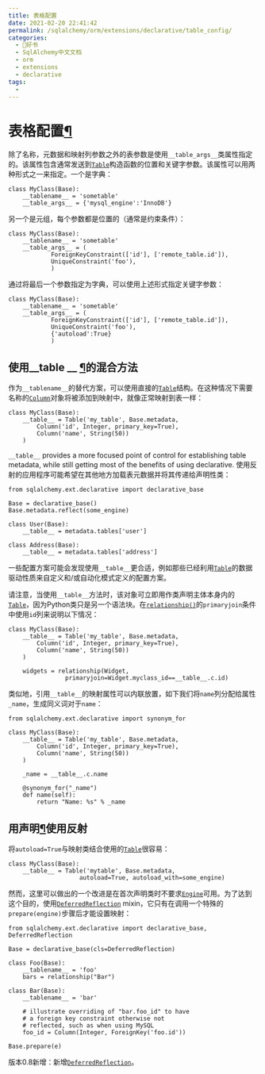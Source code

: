 ```yaml
---
title: 表格配置
date: 2021-02-20 22:41:42
permalink: /sqlalchemy/orm/extensions/declarative/table_config/
categories:
  - 📖好书
  - SqlAlchemy中文文档
  - orm
  - extensions
  - declarative
tags:
  - 
---
```

表格配置[¶](#table-configuration "Permalink to this headline")
==============================================================

除了名称，元数据和映射列参数之外的表参数是使用`__table_args__`类属性指定的。该属性包含通常发送到[`Table`](core_metadata.html#sqlalchemy.schema.Table "sqlalchemy.schema.Table")构造函数的位置和关键字参数。该属性可以用两种形式之一来指定。一个是字典：

    class MyClass(Base):
        __tablename__ = 'sometable'
        __table_args__ = {'mysql_engine':'InnoDB'}

另一个是元组，每个参数都是位置的（通常是约束条件）：

    class MyClass(Base):
        __tablename__ = 'sometable'
        __table_args__ = (
                ForeignKeyConstraint(['id'], ['remote_table.id']),
                UniqueConstraint('foo'),
                )

通过将最后一个参数指定为字典，可以使用上述形式指定关键字参数：

    class MyClass(Base):
        __tablename__ = 'sometable'
        __table_args__ = (
                ForeignKeyConstraint(['id'], ['remote_table.id']),
                UniqueConstraint('foo'),
                {'autoload':True}
                )

使用\_\_table \_\_ [¶](#using-a-hybrid-approach-with-table "Permalink to this headline")的混合方法
--------------------------------------------------------------------------------------------------

作为`__tablename__`的替代方案，可以使用直接的[`Table`](core_metadata.html#sqlalchemy.schema.Table "sqlalchemy.schema.Table")结构。在这种情况下需要名称的[`Column`](core_metadata.html#sqlalchemy.schema.Column "sqlalchemy.schema.Column")对象将被添加到映射中，就像正常映射到表一样：

    class MyClass(Base):
        __table__ = Table('my_table', Base.metadata,
            Column('id', Integer, primary_key=True),
            Column('name', String(50))
        )

`__table__` provides a more focused point of control
for establishing table metadata, while still getting most of the
benefits of using declarative.
使用反射的应用程序可能希望在其他地方加载表元数据并将其传递给声明性类：

    from sqlalchemy.ext.declarative import declarative_base

    Base = declarative_base()
    Base.metadata.reflect(some_engine)

    class User(Base):
        __table__ = metadata.tables['user']

    class Address(Base):
        __table__ = metadata.tables['address']

一些配置方案可能会发现使用`__table__`更合适，例如那些已经利用[`Table`](core_metadata.html#sqlalchemy.schema.Table "sqlalchemy.schema.Table")的数据驱动性质来自定义和/或自动化模式定义的配置方案。

请注意，当使用`__table__`方法时，该对象可立即用作类声明主体本身内的[`Table`](core_metadata.html#sqlalchemy.schema.Table "sqlalchemy.schema.Table")，因为Python类只是另一个语法块。在[`relationship()`](relationship_api.html#sqlalchemy.orm.relationship "sqlalchemy.orm.relationship")的`primaryjoin`条件中使用`id`列来说明以下情况：

    class MyClass(Base):
        __table__ = Table('my_table', Base.metadata,
            Column('id', Integer, primary_key=True),
            Column('name', String(50))
        )

        widgets = relationship(Widget,
                    primaryjoin=Widget.myclass_id==__table__.c.id)

类似地，引用`__table__`的映射属性可以内联放置，如下我们将`name`列分配给属性`_name`，生成同义词对于`name`：

    from sqlalchemy.ext.declarative import synonym_for

    class MyClass(Base):
        __table__ = Table('my_table', Base.metadata,
            Column('id', Integer, primary_key=True),
            Column('name', String(50))
        )

        _name = __table__.c.name

        @synonym_for("_name")
        def name(self):
            return "Name: %s" % _name

用声明[¶](#using-reflection-with-declarative "Permalink to this headline")使用反射
----------------------------------------------------------------------------------

将`autoload=True`与映射类结合使用的[`Table`](core_metadata.html#sqlalchemy.schema.Table "sqlalchemy.schema.Table")很容易：

    class MyClass(Base):
        __table__ = Table('mytable', Base.metadata,
                        autoload=True, autoload_with=some_engine)

然而，这里可以做出的一个改进是在首次声明类时不要求[`Engine`](core_connections.html#sqlalchemy.engine.Engine "sqlalchemy.engine.Engine")可用。为了达到这个目的，使用[`DeferredReflection`](api.html#sqlalchemy.ext.declarative.DeferredReflection "sqlalchemy.ext.declarative.DeferredReflection")
mixin，它只有在调用一个特殊的`prepare(engine)`步骤后才能设置映射：

    from sqlalchemy.ext.declarative import declarative_base, DeferredReflection

    Base = declarative_base(cls=DeferredReflection)

    class Foo(Base):
        __tablename__ = 'foo'
        bars = relationship("Bar")

    class Bar(Base):
        __tablename__ = 'bar'

        # illustrate overriding of "bar.foo_id" to have
        # a foreign key constraint otherwise not
        # reflected, such as when using MySQL
        foo_id = Column(Integer, ForeignKey('foo.id'))

    Base.prepare(e)

版本0.8新增：新增[`DeferredReflection`](api.html#sqlalchemy.ext.declarative.DeferredReflection "sqlalchemy.ext.declarative.DeferredReflection")。
